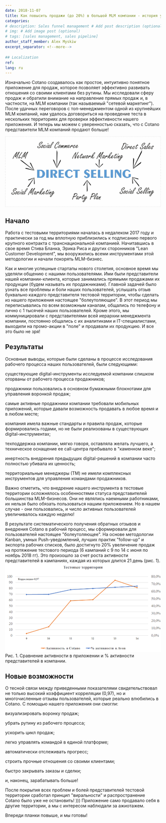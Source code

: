 ```yaml
---
date: 2018-11-07
title: Как повысить продажи (до 20%) в большой MLM компании - история успеха Cotano
categories:
# description: Sales funnel management # Add post description (optional)
# img: # Add image post (optional)
# tags: [sales management, sales pipeline]
author_staff_member: Alex Myskiw
excerpt_separator: <!--more-->

## Localization
ref: 
lang: ru
---
```

Изначально Cotano создавалось как простое, интуитивно понятное приложение для продаж, которое позволяет эффективно развивать отношения со своими клиентами без рутины. Мы исследовали сферу продаж и обратили внимание на направление прямых продаж и, в частности, на MLM компании (так называемый "сетевой маркетинг"). После удачных переговоров с топ-менеджментом одной из крупнейших MLM компаний, нам удалось договориться на проведение теста в нескольких территориях для проверки эффективности нашего приложения. 
И теперь мы можем с уверенностью сказать, что с Cotano представители MLM компаний продают больше!

<!--more-->
![Direct selling MLM](/images/Blog_Post_Direct_selling_MLM.jpg)
## Начало
Работа с тестовыми территориями началась в недалеком 2017 году и практически за год мы вплотную приблизились к подписанию первого крупного контракта с транснациональной компанией.  Начитавшись в свое время Стива Бланка, Эрика Риса и других сторонников "Lean Customer Development", мы вооружились всеми инструментами этой методологии и начали покорять MLM-бизнес.

Как и многие успешные стартапы нового столетия, основное время мы уделяли общению с нашими пользователями. Ими были представители нашей компании-клиента, которые занимались прямыми продажами их продукции (будем называть их продажниками). Главной задачей было узнать все проблемы и боли наших пользователей, услышать отзыв буквально каждого представителя тестовой территории, чтобы сделать из нашего приложения настоящее "болеутоляющее". В этот период мы переписывались по всем возможным каналам, общались по телефону и лично с 1 тысячей наших пользователей. Кроме этого, мы коммуницировали с представителями всей иерархии менеджмента компании, постоянно общались с их аналитиками и IT-специалистами, выходили на промо-акции в "поле" и продавали их продукцию. И все это было не зря!

## Результаты
Основные выводы, которые были сделаны в процессе исследования рабочего процесса наших пользователей, были следующими:

существующие digital-инструменты исследуемой компании слишком оторваны от рабочего процесса продажников;

продажники пользовались в основном бумажными блокнотами для управления воронкой продаж;

самые активные продажники компании требовали мобильных приложений, которые давали возможность продавать в любое время и в любом месте;

компания имела важные стандарты и правила продаж, которые формировались годами, но не были реализованы в существующих digital-инструментах;

техподдержка компании, мягко говоря, оставляла желать лучшего, а техническое оснащение ее call-центра пребывало в "каменном веке";

инертность внедрения предыдущих digital-решений в компании часто полностью убивала их ценность;

территориальные менеджеры (ТМ) не имели комплексных инструментов для управления командами продажников.

Важно отметить, что внедрение нашего инструмента в тестовые территории осложнялось особенностями статуса представителей большинства MLM-бизнесов. Они не являлись наемными работниками, их нельзя было обязать пользоваться нашим приложением. Но в нашем случае - они пользовались, и число активных пользователей увеличивалось каждую неделю!

В результате систематического получения обратных отзывов и внедрения Cotano в рабочий процесс, мы сформировали для пользователей настоящее "болеутоляющее". На основе методологии Kanban, умных Push-уведомлений, лучших практик "follow-up" и экспорта рабочих списков, было достигнуто 20% увеличение продаж на протяжение тестового периода (6 кампаний с 9 по 14 с июня по ноябрь 2018 гг). Это произошло за счет роста активности представителей в кампаниях, каждая из которых длится 21 день (рис. 1).
![Chart MLM activity vs Cotano activity](/images/Blog_Post_Chart1.png)
Рис. 1. Сравнение активности в приложении и % активности представителей в компании.

## Новые возможности
О тесной связи между приведенными показателями свидетельствовал не только высокий коэффициент корреляции (0,97), но и многочисленные отзывы пользователей, которые реально влюбились в Cotano. С помощью нашего приложения они смогли:

визуализировать воронку продаж;

убрать рутину из рабочего процесса;

ускорить цикл продаж;

легко управлять командой в единой платформе;

автоматически отслеживать прогресс;

строить прочные отношения со своими клиентами;

быстро закрывать заказы и сделки; 

и, наконец, зарабатывать больше! 

После покрытия всех проблем и болей представителей тестовой территории сработал принцип "виральности" и распространение Cotano было уже не остановить! ))) Приложение само продавало себя в другие территории, а мы с интересом наблюдали за ажиотажем.

Впереди планки повыше, и мы готовы!
